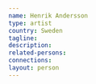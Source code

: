 ```yaml
---
name: Henrik Andersson
type: artist
country: Sweden
tagline:
description:
related-persons:
connections:
layout: person
---
```

